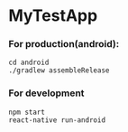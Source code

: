 # MyTestApp

### For production(android):
```
cd android
./gradlew assembleRelease
```

### For development
```
npm start
react-native run-android
```